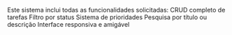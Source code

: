 Este sistema inclui todas as funcionalidades solicitadas:
CRUD completo de tarefas
Filtro por status
Sistema de prioridades
Pesquisa por título ou descrição
Interface responsiva e amigável
